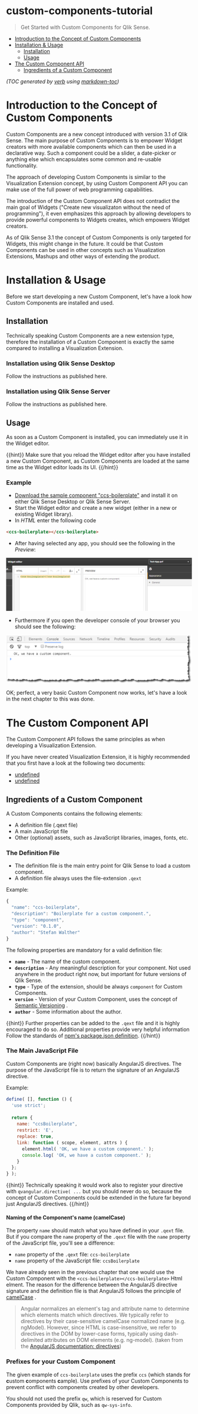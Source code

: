 # custom-components-tutorial

> Get Started with Custom Components for Qlik Sense.

- [Introduction to the Concept of Custom Components](#introduction-to-the-concept-of-custom-components)
- [Installation & Usage](#installation--usage)
  * [Installation](#installation)
  * [Usage](#usage)
- [The Custom Component API](#the-custom-component-api)
  * [Ingredients of a Custom Component](#ingredients-of-a-custom-component)

_(TOC generated by [verb](https://github.com/verbose/verb) using [markdown-toc](https://github.com/jonschlinkert/markdown-toc))_

# Introduction to the Concept of Custom Components

Custom Components are a new concept introduced with version 3.1 of Qlik Sense.
The main purpose of Custom Components is to empower Widget creators with more available components which can then be used in a declarative way.
Such a component could be a slider, a date-picker or anything else which encapsulates some common and re-usable functionality.

The approach of developing Custom Components is similar to the Visualization Extension concept, by using Custom Component API you can make use of the full power of web programming capabilities.

The introduction of the Custom Component API does not contradict the main goal of Widgets ("Create new visualizaton without the need of programming"), it even emphasizes this approach by allowing developers to provide powerful components to Widgets creates, which empowers Widget creators.

As of Qlik Sense 3.1 the concept of Custom Components is only targeted for Widgets, this might change in the future. It could be that Custom Components can be used in other concepts such as Visualization Extensions, Mashups and other ways of extending the product.

# Installation & Usage

Before we start developing a new Custom Component, let's have a look how Custom Components are installed and used.

## Installation

Technically speaking Custom Components are a new extension type, therefore the installation of a Custom Component is exactly the same compared to installing a Visualization Extension.

### Installation using Qlik Sense Desktop

Follow the instructions as published here.

### Installation using Qlik Sense Server

Follow the instructions as published here.

## Usage

As soon as a Custom Component is installed, you can immediately use it in the Widget editor.

{{hint}}
Make sure that you reload the Widget editor after you have installed a new Custom Component, as Custom Components are loaded at the same time as the Widget editor loads its UI.
{{/hint}}

### Example

* [Download the sample component "ccs-boilerplate"](docs/downloads/ccs-boilerplate.zip) and install it on either Qlik Sense Desktop or Qlik Sense Server.
* Start the Widget editor and create a new widget (either in a new or existing Widget library).
* In _HTML_ enter the following code

```html
<ccs-boilerplate></ccs-boilerplate>
```

* After having selected any app, you should see the following in the _Preview_:

![](./docs/images/installation-usage--preview.png)

* Furthermore if you open the developer console of your browser you should see the following:

![](./docs/images/installation-usage--console.png)

OK; perfect, a very basic Custom Component now works, let's have a look in the next chapter to this was done.

# The Custom Component API

The Custom Component API follows the same principles as when developing a Visualization Extension.

If you have never created Visualization Extension, it is highly recommended that you first have a look at the following two documents:

* [undefined]()
* [undefined]()

## Ingredients of a Custom Component

A Custom Components contains the following elements:

* A definition file (.qext file)
* A main JavaScript file
* Other (optional) assets, such as JavaScript libraries, images, fonts, etc.

### The Definition File

* The definition file is the main entry point for Qlik Sense to load a custom component.
* A definition file always uses the file-extension `.qext`

Example:

```js
{
  "name": "ccs-boilerplate",
  "description": "Boilerplate for a custom component.",
  "type": "component",
  "version": "0.1.0",
  "author": "Stefan Walther"
}
```

The following properties are mandatory for a valid definition file:

* **`name`** - The name of the custom component.
* **`description`** - Any meaningful description for your component. Not used anywhere in the product right now, but important for future versions of Qlik Sense.
* **`type`** - Type of the extension, should be always `component` for Custom Components.
* **`version`** - Version of your Custom Component, uses the concept of [Semantic Versioning](http://semver.org/) .
* **`author`** - Some information about the author.

{{hint}}
Further properties can be added to the `.qext` file and it is highly encouraged to do so. Additional properties provide very helpful information
Follow the standards of [npm's package.json definition](https://docs.npmjs.com/files/package.json).
{{/hint}}

### The Main JavaScript File

Custom Components are (right now) basically AngularJS directives.
The purpose of the JavaScript file is to return the signature of an AngularJS directive.

Example:

```js
define( [], function () {
  'use strict';

  return {
    name: "ccsBoilerplate",
    restrict: 'E',
    replace: true,
    link: function ( scope, element, attrs ) {
      element.html( 'OK, we have a custom component.' );
      console.log( 'OK, we have a custom component.' );
    }
  };
} );
```

{{hint}}
Technically speaking it would work also to register your directive with `qvangular.directive( ...` but you should never do so, because the concept of Custom Components could be extended in the future far beyond just AngularJS directives.
{{/hint}}

#### Naming of the Component's name (camelCase)

The property `name` should match what you have defined in your `.qext` file.
But if you compare the `name` property of the `.qext` file with the `name` property of the JavaScript file, you'll see a difference:

* `name` property of the `.qext` file: `ccs-boilerplate`
* `name` property of the JavaScript file: `ccsBoilerplate`

We have already seen in the previous chapter that one would use the Custom Component with the `<ccs-boilerplate></ccs-boilerplate>` Html elment.
The reason for the difference between the AngularJS directive signature and the definition file is that AngularJS follows the principle of [camelCase](http://en.wikipedia.org/wiki/CamelCase) .

> Angular normalizes an element's tag and attribute name to determine which elements match which directives. We typically refer to directives by their case-sensitive camelCase normalized name (e.g. ngModel). However, since HTML is case-insensitive, we refer to directives in the DOM by lower-case forms, typically using dash-delimited attributes on DOM elements (e.g. ng-model).
(taken from the  [AngularJS documentation: directives](https://docs.angularjs.org/guide/directive))

### Prefixes for your Custom Component

The given example of `ccs-boilerplate` uses the prefix `ccs` (which stands for **c**ustom **c**omponents **c**ample).
Use prefixes of your Custom Components to prevent conflict with components created by other developers.

You should not used the prefix `qw`, which is reserved for Custom Components provided by Qlik, such as `qw-sys-info`.